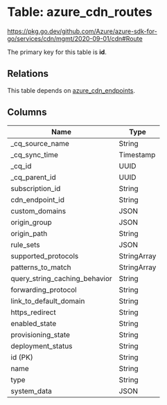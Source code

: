 # Table: azure_cdn_routes

https://pkg.go.dev/github.com/Azure/azure-sdk-for-go/services/cdn/mgmt/2020-09-01/cdn#Route

The primary key for this table is **id**.

## Relations
This table depends on [azure_cdn_endpoints](azure_cdn_endpoints.md).


## Columns
| Name          | Type          |
| ------------- | ------------- |
|_cq_source_name|String|
|_cq_sync_time|Timestamp|
|_cq_id|UUID|
|_cq_parent_id|UUID|
|subscription_id|String|
|cdn_endpoint_id|String|
|custom_domains|JSON|
|origin_group|JSON|
|origin_path|String|
|rule_sets|JSON|
|supported_protocols|StringArray|
|patterns_to_match|StringArray|
|query_string_caching_behavior|String|
|forwarding_protocol|String|
|link_to_default_domain|String|
|https_redirect|String|
|enabled_state|String|
|provisioning_state|String|
|deployment_status|String|
|id (PK)|String|
|name|String|
|type|String|
|system_data|JSON|